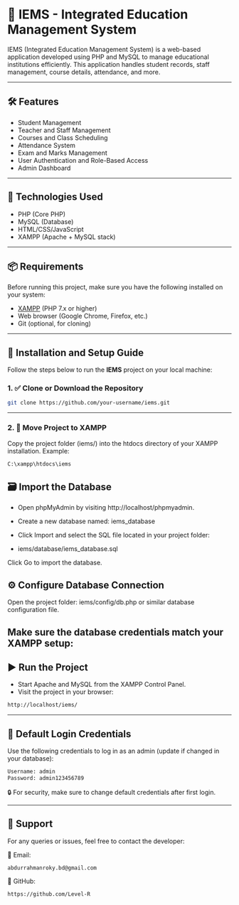 # 📘 IEMS - Integrated Education Management System
IEMS (Integrated Education Management System) is a web-based application developed using PHP and MySQL to manage educational institutions efficiently. This application handles student records, staff management, course details, attendance, and more.

---
## 🛠️ Features

- Student Management
- Teacher and Staff Management
- Courses and Class Scheduling
- Attendance System
- Exam and Marks Management
- User Authentication and Role-Based Access
- Admin Dashboard

---


## 🧰 Technologies Used

- PHP (Core PHP)
- MySQL (Database)
- HTML/CSS/JavaScript
- XAMPP (Apache + MySQL stack)

---

## 📦 Requirements

Before running this project, make sure you have the following installed on your system:

- [XAMPP](https://www.apachefriends.org/) (PHP 7.x or higher)
- Web browser (Google Chrome, Firefox, etc.)
- Git (optional, for cloning)

---

## 🚀 Installation and Setup Guide

Follow the steps below to run the **IEMS** project on your local machine:

### 1. ✅ Clone or Download the Repository
```bash
git clone https://github.com/your-username/iems.git
```

---
### 2. 📁 Move Project to XAMPP
Copy the project folder (iems/) into the htdocs directory of your XAMPP installation.
Example:
```bash
C:\xampp\htdocs\iems
```

## 🗃️ Import the Database
- Open phpMyAdmin by visiting http://localhost/phpmyadmin.

- Create a new database named: iems_database
- Click Import and select the SQL file located in your project folder:
- iems/database/iems_database.sql

Click Go to import the database.

## ⚙️ Configure Database Connection
Open the project folder:
iems/config/db.php or similar database configuration file.

Make sure the database credentials match your XAMPP setup:
---

## ▶️ Run the Project
- Start Apache and MySQL from the XAMPP Control Panel.
- Visit the project in your browser:
```bash
http://localhost/iems/
```

---
## 🔐 Default Login Credentials
Use the following credentials to log in as an admin (update if changed in your database):
```bash
Username: admin
Password: admin123456789
```
🔒 For security, make sure to change default credentials after first login.

---

## 🙋 Support
For any queries or issues, feel free to contact the developer:

📧 Email: 
```bash
abdurrahmanroky.bd@gmail.com
```
📂 GitHub: 
```bash
https://github.com/Level-R
```
